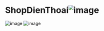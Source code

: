 # ShopDienThoai![image](https://user-images.githubusercontent.com/72543308/173256358-34c908e1-e62d-49db-84ad-9d72a6362778.png)
![image](https://user-images.githubusercontent.com/72543308/173256360-042c48d1-5366-4652-8664-fbd2d5eaa30a.png)
![image](https://user-images.githubusercontent.com/72543308/173256361-942960a6-8857-4d2a-98c1-2fa1624c74d0.png)
